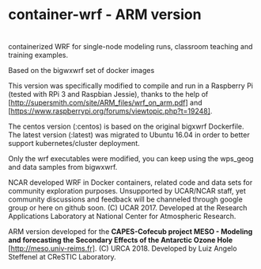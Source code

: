 # container-wrf - ARM version
#
containerized WRF for single-node modeling runs, classroom teaching and training examples.

Based on the bigwxwrf set of docker images

This version was specifically modified to compile and run in a Raspberry Pi (tested with RPi 3 and Raspbian Jessie), thanks to the help of [http://supersmith.com/site/ARM_files/wrf_on_arm.pdf] and [https://www.raspberrypi.org/forums/viewtopic.php?t=19248].

The centos version (:centos) is based on the original bigxwrf Dockerfile.
The latest version (:latest) was migrated to Ubuntu 16.04 in order to better support kubernetes/cluster deployment.

Only the wrf executables were modified, you can keep using the wps_geog and data samples from bigwxwrf.


NCAR developed WRF in Docker containers, related code and data sets for community exploration purposes.
Unsupported by UCAR/NCAR staff, yet community discussions and feedback will be channeled through google group or here on github soon.
(C) UCAR 2017. Developed at the Research Applications Laboratory at National Center for Atmospheric Research.

ARM version developed for the **CAPES-Cofecub project MESO - Modeling and forecasting the Secondary Effects of the Antarctic Ozone Hole** [http://meso.univ-reims.fr].
(C) URCA 2018. Developed by Luiz Angelo Steffenel at CReSTIC Laboratory.
